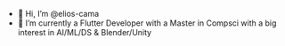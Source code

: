 - 👋 Hi, I’m @elios-cama
- 🤖 I’m currently a Flutter Developer with a Master in Compsci with a big interest in AI/ML/DS & Blender/Unity

<!---
elios-cama/elios-cama is a ✨ special ✨ repository because its `README.md` (this file) appears on your GitHub profile.
You can click the Preview link to take a look at your changes.
--->
